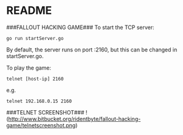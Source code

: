 # README #

###FALLOUT HACKING GAME###
To start the TCP server:

~~~~
go run startServer.go
~~~~

By default, the server runs on port :2160, but this can be changed in startServer.go.

To play the game:

~~~~
telnet [host-ip] 2160
~~~~

e.g.

~~~~
telnet 192.168.0.15 2160
~~~~

###TELNET SCREENSHOT###
!(http://www.bitbucket.org/ridentbyte/fallout-hacking-game/telnetscreenshot.png)